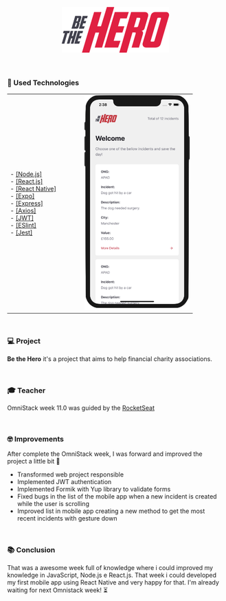 <div align="center">
  <img src="./web/src/assets/logo.svg" width="250px" /><br>
</div>

<br>
<br>

### :rocket: Used Technologies 
<table  width="100%">
 <tr width="100%">
    <td  width="40%">
      - <a href="https://nodejs.org">[Node.js]</a></br>
      - <a href="https://reactjs.org">[React.js]</a></br>
      - <a href="https://reactnative.dev">[React Native]</a></br>
      - <a href="https://expo.io/">[Expo]</a></br>
      - <a href="https://expressjs.com">[Express]</a></br>
      - <a href="https://www.npmjs.com/package/axios">[Axios]</a></br>
      - <a href="https://jwt.io">[JWT]</a></br>
      - <a href="https://www.npmjs.com/package/eslint">[ESlint]</a></br>
      - <a href="https://www.npmjs.com/package/jest">[Jest]</a></br>
    </td>
    <td align="center">
      <img src="./mobile/assets/preview.png" height="500px" /><br>
    </td>
 </tr>
</table>



<br>

### :computer: Project

<b>Be the Hero</b> it's a project that aims to help financial charity associations.

<br>

### :mortar_board: Teacher

OmniStack week 11.0 was guided by the [RocketSeat](https://github.com/Rocketseat)

<br>

### :nerd_face: Improvements

After complete the OmniStack week, I was forward and improved the project a little bit :muscle:

 - Transformed web project responsible
 - Implemented JWT authentication
 - Implemented Formik with Yup library to validate forms
 - Fixed bugs in the list of the mobile app when a new incident is created while the user is scrolling
 - Improved list in mobile app creating a new method to get the most recent incidents with gesture down

<br>

### :books: Conclusion

That was a awesome week full of knowledge where i could improved my knowledge in JavaScript, Node.js e React.js.
That week i could developed my first mobile app using React Native and very happy for that.
I'm already waiting for next Omnistack week! :hourglass_flowing_sand:

<br>
